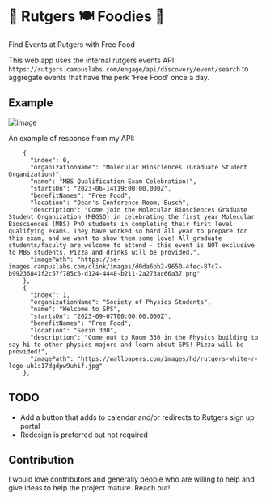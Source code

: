 # 🍜 Rutgers 🍽️ Foodies 🍲
Find Events at Rutgers with Free Food

This web app uses the internal rutgers events API `https://rutgers.campuslabs.com/engage/api/discovery/event/search` to aggregate events that have the perk 'Free Food' once a day.
## Example

![image](https://github.com/ibrahimmudassar/Rutgers-Foodies/assets/22484328/43e0ebf8-ce43-47da-815f-32d0b932abd2)

An example of response from my API:

```"data": [
    {
      "index": 0,
      "organizationName": "Molecular Biosciences (Graduate Student Organization)",
      "name": "MBS Qualification Exam Celebration!",
      "startsOn": "2023-06-14T19:00:00.000Z",
      "benefitNames": "Free Food",
      "location": "Dean's Conference Room, Busch",
      "description": "Come join the Molecular Biosciences Graduate Student Organization (MBGSO) in celebrating the first year Molecular Biosciences (MBS) PhD students in completing their first level qualifying exams. They have worked so hard all year to prepare for this exam, and we want to show them some love! All graduate students/faculty are welcome to attend - this event is NOT exclusive to MBS students. Pizza and drinks will be provided.",
      "imagePath": "https://se-images.campuslabs.com/clink/images/d0da6bb2-9650-4fec-87c7-b99236841f2c57f785c6-d124-4448-b211-2a273ac66a37.png"
    },
    {
      "index": 1,
      "organizationName": "Society of Physics Students",
      "name": "Welcome to SPS",
      "startsOn": "2023-09-07T00:00:00.000Z",
      "benefitNames": "Free Food",
      "location": "Serin 330",
      "description": "Come out to Room 330 in the Physics building to say hi to other physics majors and learn about SPS! Pizza will be provided!",
      "imagePath": "https://wallpapers.com/images/hd/rutgers-white-r-logo-uh1s17dgdpw9uhif.jpg"
    },
```

## TODO
* Add a button that adds to calendar and/or redirects to Rutgers sign up portal
* Redesign is preferred but not required

## Contribution
I would love contributors and generally people who are willing to help and give ideas to help the project mature. Reach out!

